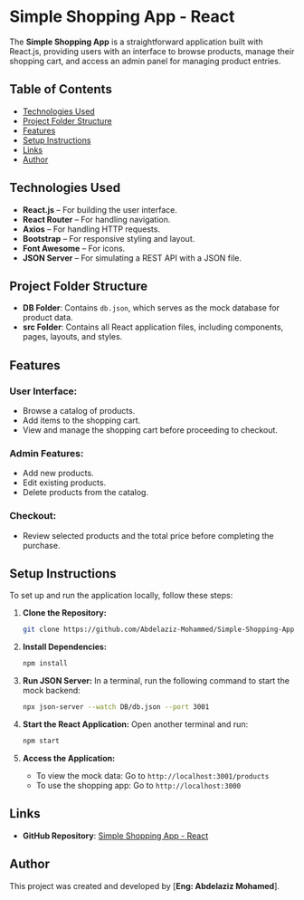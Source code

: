 
# Simple Shopping App - React

The **Simple Shopping App** is a straightforward application built with React.js, providing users with an interface to browse products, manage their shopping cart, and access an admin panel for managing product entries.

## Table of Contents
- [Technologies Used](#technologies-used)
- [Project Folder Structure](#project-folder-structure)
- [Features](#features)
- [Setup Instructions](#setup-instructions)
- [Links](#links)
- [Author](#author)

## Technologies Used
- **React.js** – For building the user interface.
- **React Router** – For handling navigation.
- **Axios** – For handling HTTP requests.
- **Bootstrap** – For responsive styling and layout.
- **Font Awesome** – For icons.
- **JSON Server** – For simulating a REST API with a JSON file.

## Project Folder Structure
- **DB Folder**: Contains `db.json`, which serves as the mock database for product data.
- **src Folder**: Contains all React application files, including components, pages, layouts, and styles.

## Features
### User Interface:
- Browse a catalog of products.
- Add items to the shopping cart.
- View and manage the shopping cart before proceeding to checkout.

### Admin Features:
- Add new products.
- Edit existing products.
- Delete products from the catalog.

### Checkout:
- Review selected products and the total price before completing the purchase.

## Setup Instructions
To set up and run the application locally, follow these steps:

1. **Clone the Repository:**
   ```bash
   git clone https://github.com/Abdelaziz-Mohammed/Simple-Shopping-App-React.git
   ```

2. **Install Dependencies:**
   ```bash
   npm install
   ```

3. **Run JSON Server:**
   In a terminal, run the following command to start the mock backend:
   ```bash
   npx json-server --watch DB/db.json --port 3001
   ```

4. **Start the React Application:**
   Open another terminal and run:
   ```bash
   npm start
   ```

5. **Access the Application:**
   - To view the mock data: Go to `http://localhost:3001/products`
   - To use the shopping app: Go to `http://localhost:3000`

## Links
- **GitHub Repository**: [Simple Shopping App - React](https://github.com/Abdelaziz-Mohammed/Simple-Shopping-App-React)

## Author
This project was created and developed by [**Eng: Abdelaziz Mohamed**].
